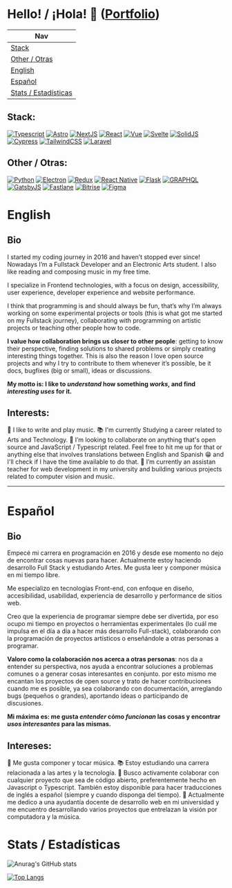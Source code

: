 # Hello! / ¡Hola! 👋 ([Portfolio](https://roy-eden.vercel.app))

| Nav                                                        |
| ---------------------------------------------------------- |
| [Stack](#stack)                                            |
| [Other / Otras](#other--otras)                             |
| [English](#english)                                        |
| [Español](#español)                                        |
| [Stats / Estadísticas](#stats--estadísticas)               |

## Stack:

[![Typescript](https://img.shields.io/badge/Typescript-%23EEE.svg?style=for-the-badge&logo=typescript&labelColor=0f172a)](https://typescriptlang.org)
[![Astro](https://img.shields.io/badge/Astro-%23EEE.svg?style=for-the-badge&logo=astro&labelColor=0f172a)](https://astro.build)
[![NextJS](https://img.shields.io/badge/NextJS-%23EEE.svg?style=for-the-badge&logo=nextdotjs&labelColor=0f172a)](https://nextjs.org)
[![React](https://img.shields.io/badge/React-%23EEE.svg?style=for-the-badge&logo=react&labelColor=0f172a)](https://reactjs.org)
[![Vue](https://img.shields.io/badge/Vue-%23EEE.svg?style=for-the-badge&logo=vuedotjs&labelColor=0f172a)](https://vuejs.org)
[![Svelte](https://img.shields.io/badge/Svelte-%23EEE.svg?style=for-the-badge&logo=svelte&labelColor=0f172a)](https://svelte.dev)
[![SolidJS](https://img.shields.io/badge/Solid%20JS-%23EEE.svg?style=for-the-badge&logo=solid&labelColor=0f172a&logoColor=2c4f7c)](https://solidjs.com)
[![Cypress](https://img.shields.io/badge/Cypress-%23EEE.svg?style=for-the-badge&logo=cypress&labelColor=0f172a)](https://cypress.io)
[![TailwindCSS](https://img.shields.io/badge/TailwindCSS-%23EEE.svg?style=for-the-badge&logo=tailwindcss&labelColor=0f172a)](https://tailwindcss.com)
[![Laravel](https://img.shields.io/badge/Laravel-%23EEE.svg?style=for-the-badge&logo=laravel&labelColor=0f172a)](https://laravel.com)


## Other / Otras:

[![Python](https://img.shields.io/badge/Python-%23EEE.svg?style=for-the-badge&logo=python&labelColor=0f172a)](https://www.python.org)
[![Electron](https://img.shields.io/badge/Electron-%23EEE.svg?style=for-the-badge&logo=electron&labelColor=0f172a)](https://electronjs.org)
[![Redux](https://img.shields.io/badge/Redux-%23EEE.svg?style=for-the-badge&logo=redux&labelColor=0f172a)](https://redux.js.org)
[![React Native](https://img.shields.io/badge/React%20Native-%23EEE.svg?style=for-the-badge&logo=react&labelColor=0f172a)](https://reactnative.dev)
[![Flask](https://img.shields.io/badge/Flask-%23EEE.svg?style=for-the-badge&logo=flask&labelColor=0f172a&logoColor=white)](https://flask.palletsprojects.com)
[![GRAPHQL](https://img.shields.io/badge/GRAPHQL-%23EEE.svg?style=for-the-badge&logo=graphql&labelColor=0f172a&logoColor=E10098)](https://graphql.org/)
[![GatsbyJS](https://img.shields.io/badge/GatsbyJS-%23EEE.svg?style=for-the-badge&logo=gatsby&labelColor=0f172a)](https://www.gatsbyjs.com/)
[![Fastlane](https://img.shields.io/badge/Fastlane-%23EEE.svg?style=for-the-badge&logo=fastlane&labelColor=0f172a)](https://fastlane.tools/)
[![Bitrise](https://img.shields.io/badge/Bitrise-%23EEE.svg?style=for-the-badge&logo=bitrise&labelColor=0f172a)](https://bitrise.io/)
[![Figma](https://img.shields.io/badge/Figma-%23EEE.svg?style=for-the-badge&logo=figma&labelColor=0f172a)](https://figma.com/)

# English

## Bio
I started my coding journey in 2016 and haven’t stopped ever since! Nowadays I’m a Fullstack Developer and an Electronic Arts student. I also like reading and composing music in my free time.

I specialize in Frontend technologies, with a focus on design, accessibility, user experience, developer experience and website performance.

I think that programming is and should always be fun, that’s why I’m always working on some experimental projects or tools (this is what got me started on my Fullstack journey), collaborating with programming on artistic projects or teaching other people how to code.

**I value how collaboration brings us closer to other people**: getting to know their perspective, finding solutions to shared problems or simply creating interesting things together. This is also the reason I love open source projects and why I try to contribute to them whenever it’s possible, be it docs, bugfixes (big or small), ideas or discussions.

**My motto is: I like to _understand_ how something _works_, and find _interesting uses_ for it.**

## Interests:
🎵️ I like to write and play music.
📚️ I'm currently Studying a career related to Arts and Technology.
🤝️ I’m looking to collaborate on anything that's open source and JavaScript / Typescript related. Feel free to hit me up for that or anything else that involves translations between English and Spanish 😁️ and I'll check if I have the time available to do that.
🌱 I’m currently an assistan teacher for web development in my university and building various projects related to computer vision and music.

---

# Español

## Bio
Empecé mi carrera en programación en 2016 y desde ese momento no dejo de encontrar cosas nuevas para hacer. Actualmente estoy haciendo desarrollo Full Stack y estudiando Artes. Me gusta leer y componer música en mi tiempo libre.

Me especializo en tecnologías Front-end, con enfoque en diseño, accesibilidad, usabilidad, experiencia de desarrollo y performance de sitios web.

Creo que la experiencia de programar siempre debe ser divertida, por eso ocupo mi tiempo en proyectos o herramientas experimentales (lo cuál me impulsa en el día a día a hacer más desarrollo Full-stack), colaborando con la programación de proyectos artísticos o enseñándole a otras personas a programar.

**Valoro como la colaboración nos acerca a otras personas**: nos da a entender su perspectiva, nos ayuda a encontrar soluciones a problemas comunes o a generar cosas interesantes en conjunto. por esto mismo me encantan los proyectos de open source y trato de hacer contribuciones cuando me es posible, ya sea colaborando con documentación, arreglando bugs (pequeños o grandes), aportando ideas o participando de discusiones.

**Mi máxima es: me gusta _entender_ cómo _funcionan_ las cosas y encontrar _usos interesantes_ para las mismas.**

## Intereses:
🎵️ Me gusta componer y tocar música.
📚️ Estoy estudiando una carrera relacionada a las artes y la tecnología.
🤝️ Busco activamente colaborar con cualquier proyecto que sea de código abierto, preferentemente hecho en Javascript o Typescript. También estoy disponible para hacer traducciones de inglés a español (siempre y cuando disponga del tiempo).
🌱 Actualmente me dedico a una ayudantía docente de desarrollo web en mi universidad y me encuentro desarrollando varios proyectos que entrelazan la visión por computadora y la música.


# Stats / Estadísticas

![Anurag's GitHub stats](https://github-readme-stats.vercel.app/api?username=royeden&count_private=true&theme=github_dark&show_icons=true)

[![Top Langs](https://github-readme-stats.vercel.app/api/top-langs/?username=royeden&count_private=true&layout=compact&theme=github_dark&show_icons=true)](https://github.com/anuraghazra/github-readme-stats)

